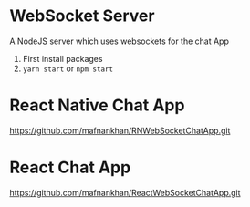 # WebSocket Server
A NodeJS server which uses websockets for the chat App

1. First install packages
2. `yarn start` or `npm start`

# React Native Chat App
https://github.com/mafnankhan/RNWebSocketChatApp.git

# React Chat App
https://github.com/mafnankhan/ReactWebSocketChatApp.git
